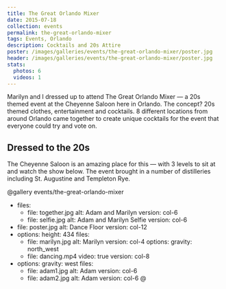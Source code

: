 ```yaml
---
title: The Great Orlando Mixer
date: 2015-07-18
collection: events
permalink: the-great-orlando-mixer
tags: Events, Orlando
description: Cocktails and 20s Attire
poster: /images/galleries/events/the-great-orlando-mixer/poster.jpg
header: /images/galleries/events/the-great-orlando-mixer/poster.jpg
stats:
  photos: 6
  videos: 1
---
```



Marilyn and I dressed up to attend The Great Orlando Mixer — a 20s themed event at the Cheyenne Saloon here in Orlando. The concept? 20s themed clothes, entertainment and cocktails. 8 different locations from around Orlando came together to create unique cocktails for the event that everyone could try and vote on.

## Dressed to the 20s

The Cheyenne Saloon is an amazing place for this — with 3 levels to sit at and watch the show below. The event brought in a number of distilleries including St. Augustine and Templeton Rye.

@gallery events/the-great-orlando-mixer
- files:
  - file: together.jpg
    alt: Adam and Marilyn
    version: col-6
  - file: selfie.jpg
    alt: Adam and Marilyn Selfie
    version: col-6
- file: poster.jpg
  alt: Dance Floor
  version: col-12
- options:
    height: 434
  files:
  - file: marilyn.jpg
    alt: Marilyn
    version: col-4
    options:
      gravity: north_west
  - file: dancing.mp4
    video: true
    version: col-8
- options:
    gravity: west
  files:
  - file: adam1.jpg
    alt: Adam
    version: col-6
  - file: adam2.jpg
    alt: Adam
    version: col-6
@
